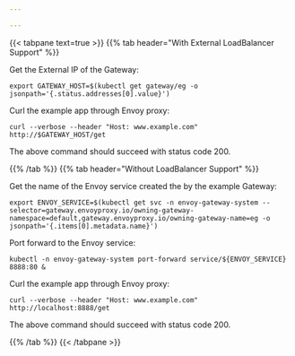```yaml
---

---
```


{{< tabpane text=true >}}
{{% tab header="With External LoadBalancer Support" %}}

Get the External IP of the Gateway:
```shell
export GATEWAY_HOST=$(kubectl get gateway/eg -o jsonpath='{.status.addresses[0].value}')
```

Curl the example app through Envoy proxy:

```shell
curl --verbose --header "Host: www.example.com" http://$GATEWAY_HOST/get
```

The above command should succeed with status code 200. 


{{% /tab %}}
{{% tab header="Without LoadBalancer Support" %}}

Get the name of the Envoy service created the by the example Gateway:

```shell
export ENVOY_SERVICE=$(kubectl get svc -n envoy-gateway-system --selector=gateway.envoyproxy.io/owning-gateway-namespace=default,gateway.envoyproxy.io/owning-gateway-name=eg -o jsonpath='{.items[0].metadata.name}')
```

Port forward to the Envoy service:

```shell
kubectl -n envoy-gateway-system port-forward service/${ENVOY_SERVICE} 8888:80 &
```

Curl the example app through Envoy proxy:

```shell
curl --verbose --header "Host: www.example.com" http://localhost:8888/get
```

The above command should succeed with status code 200. 

{{% /tab %}}
{{< /tabpane >}}
